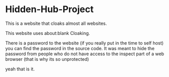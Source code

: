 # Hidden-Hub-Project

This is a website that cloaks almost all websites.

This website uses about:blank Cloaking.


There is a password to the website (if you really put in the time to self host)
you can find the password in the source code.
It was meant to hide the password from people who do not have access to the inspect part of a web browser (that is why its so unprotected)

yeah that is it.
